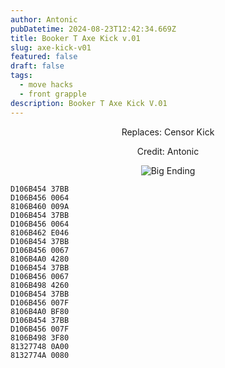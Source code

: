 ```yaml
---
author: Antonic
pubDatetime: 2024-08-23T12:42:34.669Z
title: Booker T Axe Kick v.01
slug: axe-kick-v01
featured: false
draft: false
tags:
  - move hacks
  - front grapple
description: Booker T Axe Kick V.01
---
```

<center>
Replaces: Censor Kick <p>
Credit: Antonic

![Big Ending](@assets/images/gifs/booker-t-axe-kick.gif)
</center>

```text
D106B454 37BB
D106B456 0064
8106B460 009A
D106B454 37BB
D106B456 0064
8106B462 E046
D106B454 37BB
D106B456 0067
8106B4A0 4280
D106B454 37BB
D106B456 0067
8106B498 4260
D106B454 37BB
D106B456 007F
8106B4A0 BF80
D106B454 37BB
D106B456 007F
8106B498 3F80
81327748 0A00
8132774A 0080
```
